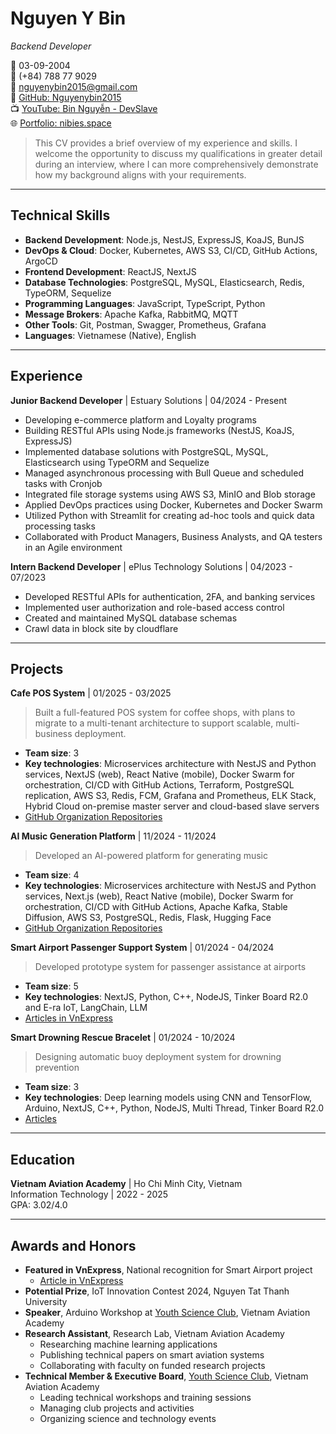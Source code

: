 # Nguyen Y Bin

*Backend Developer*

🎂 03-09-2004  
📱 (+84) 788 77 9029  
📧 [nguyenybin2015@gmail.com](mailto:nguyenybin2015@gmail.com)  
🔗 [GitHub: Nguyenybin2015](https://github.com/Nguyenybin2015)  
📺 [YouTube: Bin Nguyễn - DevSlave](https://www.youtube.com/@binnguyen9371)  
🌐 [Portfolio: nibies.space](https://www.nibies.space)

> This CV provides a brief overview of my experience and skills. I welcome the opportunity to discuss my qualifications in greater detail during an interview, where I can more comprehensively demonstrate how my background aligns with your requirements.

---
## Technical Skills
- **Backend Development**: Node.js, NestJS, ExpressJS, KoaJS, BunJS
- **DevOps & Cloud**: Docker, Kubernetes, AWS S3, CI/CD, GitHub Actions, ArgoCD
- **Frontend Development**: ReactJS, NextJS
- **Database Technologies**: PostgreSQL, MySQL, Elasticsearch, Redis, TypeORM, Sequelize
- **Programming Languages**: JavaScript, TypeScript, Python
- **Message Brokers**: Apache Kafka, RabbitMQ, MQTT
- **Other Tools**: Git, Postman, Swagger, Prometheus, Grafana
- **Languages**: Vietnamese (Native), English

---
## Experience
**Junior Backend Developer** | Estuary Solutions | 04/2024 - Present
- Developing e-commerce platform and Loyalty programs
- Building RESTful APIs using Node.js frameworks (NestJS, KoaJS, ExpressJS)
- Implemented database solutions with PostgreSQL, MySQL, Elasticsearch using TypeORM and Sequelize
- Managed asynchronous processing with Bull Queue and scheduled tasks with Cronjob
- Integrated file storage systems using AWS S3, MinIO and Blob storage
- Applied DevOps practices using Docker, Kubernetes and Docker Swarm
- Utilized Python with Streamlit for creating ad-hoc tools and quick data processing tasks
- Collaborated with Product Managers, Business Analysts, and QA testers in an Agile environment

**Intern Backend Developer** | ePlus Technology Solutions | 04/2023 - 07/2023
- Developed RESTful APIs for authentication, 2FA, and banking services
- Implemented user authorization and role-based access control
- Created and maintained MySQL database schemas
- Crawl data in block site by cloudflare

---
## Projects
**Cafe POS System** | 01/2025 - 03/2025
> Built a full-featured POS system for coffee shops, with plans to migrate to a multi-tenant architecture to support scalable, multi-business deployment.

- **Team size**: 3
- **Key technologies**: Microservices architecture with NestJS and Python services, NextJS (web), React Native (mobile), Docker Swarm for orchestration, CI/CD with GitHub Actions, Terraform, PostgreSQL replication, AWS S3, Redis, FCM, Grafana and Prometheus, ELK Stack, Hybrid Cloud on-premise master server and cloud-based slave servers
- [GitHub Organization Repositories](https://github.com/orgs/BPC-POS/repositories)
<!-- - [Admin Page](https://admin-bpc-pos.nibies.space) -->

**AI Music Generation Platform** | 11/2024 - 11/2024
> Developed an AI-powered platform for generating music

- **Team size**: 4
- **Key technologies**: Microservices architecture with NestJS and Python services, Next.js (web), React Native (mobile), Docker Swarm for orchestration, CI/CD with GitHub Actions, Apache Kafka, Stable Diffusion, AWS S3, PostgreSQL, Redis, Flask, Hugging Face
- [GitHub Organization Repositories](https://github.com/orgs/n4music/repositories)


**Smart Airport Passenger Support System** | 01/2024 - 04/2024
> Developed prototype system for passenger assistance at airports

- **Team size**: 5
- **Key technologies**: NextJS, Python, C++, NodeJS, Tinker Board R2.0 and E-ra IoT, LangChain, LLM
- [Articles in VnExpress](https://vnexpress.net/sinh-vien-lam-hop-thong-minh-chi-dan-hanh-khach-o-san-bay-4732578.html)

**Smart Drowning Rescue Bracelet** | 01/2024 - 10/2024
> Designing automatic buoy deployment system for drowning prevention

- **Team size**: 3
- **Key technologies**: Deep learning models using CNN and TensorFlow, Arduino, NextJS, C++, Python, NodeJS, Multi Thread, Tinker Board R2.0
- [Articles](https://fitvaa.edu.vn/Public/Science/ViewPublicRe/Khoa_Cong_Nghe_Thong_Tin_Hoc_Vien_Hang_khong_Viet_Nam/lkJHTy@986.VAA)

---
## Education
**Vietnam Aviation Academy** | Ho Chi Minh City, Vietnam  
Information Technology | 2022 - 2025  
GPA: 3.02/4.0

---
## Awards and Honors
- **Featured in VnExpress**, National recognition for Smart Airport project
  - [Article in VnExpress](https://vnexpress.net/sinh-vien-lam-hop-thong-minh-chi-dan-hanh-khach-o-san-bay-4732578.html)
- **Potential Prize**, IoT Innovation Contest 2024, Nguyen Tat Thanh University
- **Speaker**, Arduino Workshop at [Youth Science Club](https://youthscience.club), Vietnam Aviation Academy
- **Research Assistant**, Research Lab, Vietnam Aviation Academy
  - Researching machine learning applications
  - Publishing technical papers on smart aviation systems
  - Collaborating with faculty on funded research projects
- **Technical Member & Executive Board**, [Youth Science Club](https://youthscience.club), Vietnam Aviation Academy
  - Leading technical workshops and training sessions
  - Managing club projects and activities
  - Organizing science and technology events
